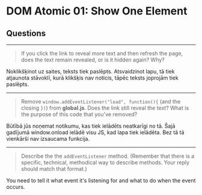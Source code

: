 # DOM Atomic 01: Show One Element

## Questions

---

> If you click the link to reveal more text and then refresh the page, does the text remain revealed, or is it hidden again? Why?

Noklikšķinot uz saites, teksts tiek paslēpts. Atsvaidzinot lapu, tā tiek atjaunota stāvoklī, kurā klikšķis nav noticis, tāpēc teksts joprojām tiek paslēpts.

---

> Remove `window.addEventListener("load", function(){` (and the closing `})`) from **global.js**. Does the link still reveal the text? What is the purpose of this code that you've removed?

Būtībā jūs noņemat notikumu, kas tiek ielādēts neatkarīgi no tā. Šajā gadījumā window.onload ielādē visu JS, kad lapa tiek ielādēta. Bez tā tā vienkārši nav izsaucama funkcija.

---

> Describe the the `addEventListener` method. (Remember that there is a specific, technical, methodical way to describe methods. Your reply should match that format.)

You need to tell it what event it's listening for and what to do when the event occurs.
